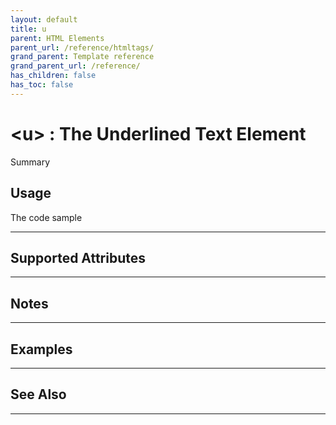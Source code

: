 ```yaml
---
layout: default
title: u
parent: HTML Elements
parent_url: /reference/htmltags/
grand_parent: Template reference
grand_parent_url: /reference/
has_children: false
has_toc: false
---
```


# &lt;u&gt; : The Underlined Text Element

Summary

## Usage

 The code sample

---

## Supported Attributes


---

## Notes


---

## Examples


---


## See Also


---

